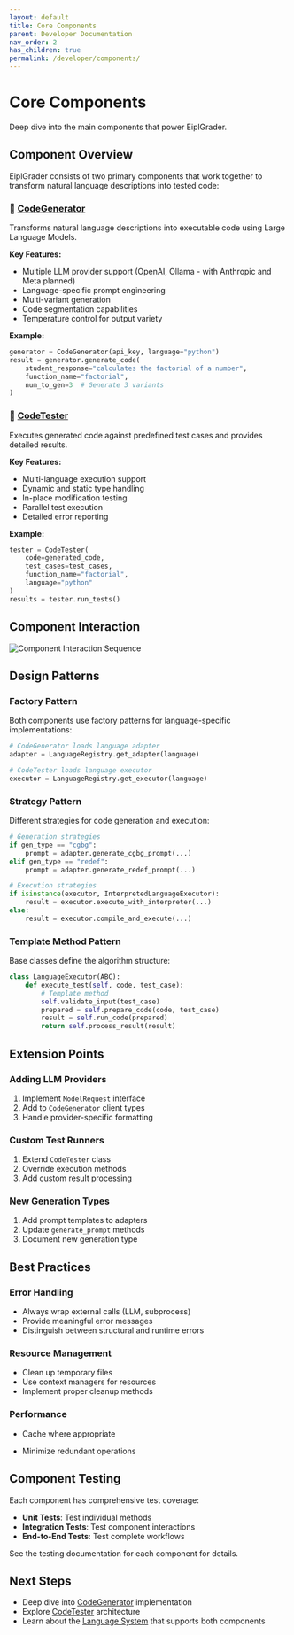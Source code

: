 ```yaml
---
layout: default
title: Core Components
parent: Developer Documentation
nav_order: 2
has_children: true
permalink: /developer/components/
---
```


# Core Components

Deep dive into the main components that power EiplGrader.

## Component Overview

EiplGrader consists of two primary components that work together to transform natural language descriptions into tested code:

### 🧠 [CodeGenerator](codegen.html)
Transforms natural language descriptions into executable code using Large Language Models.

**Key Features:**
- Multiple LLM provider support (OpenAI, Ollama - with Anthropic and Meta planned)
- Language-specific prompt engineering
- Multi-variant generation
- Code segmentation capabilities
- Temperature control for output variety

**Example:**
```python
generator = CodeGenerator(api_key, language="python")
result = generator.generate_code(
    student_response="calculates the factorial of a number",
    function_name="factorial",
    num_to_gen=3  # Generate 3 variants
)
```

### 🧪 [CodeTester](tester.html)
Executes generated code against predefined test cases and provides detailed results.

**Key Features:**
- Multi-language execution support
- Dynamic and static type handling
- In-place modification testing
- Parallel test execution
- Detailed error reporting

**Example:**
```python
tester = CodeTester(
    code=generated_code,
    test_cases=test_cases,
    function_name="factorial",
    language="python"
)
results = tester.run_tests()
```

## Component Interaction

![Component Interaction Sequence](/assets/diagrams/components_corrected.svg)

## Design Patterns

### Factory Pattern
Both components use factory patterns for language-specific implementations:

```python
# CodeGenerator loads language adapter
adapter = LanguageRegistry.get_adapter(language)

# CodeTester loads language executor  
executor = LanguageRegistry.get_executor(language)
```

### Strategy Pattern
Different strategies for code generation and execution:

```python
# Generation strategies
if gen_type == "cgbg":
    prompt = adapter.generate_cgbg_prompt(...)
elif gen_type == "redef":
    prompt = adapter.generate_redef_prompt(...)

# Execution strategies
if isinstance(executor, InterpretedLanguageExecutor):
    result = executor.execute_with_interpreter(...)
else:
    result = executor.compile_and_execute(...)
```

### Template Method Pattern
Base classes define the algorithm structure:

```python
class LanguageExecutor(ABC):
    def execute_test(self, code, test_case):
        # Template method
        self.validate_input(test_case)
        prepared = self.prepare_code(code, test_case)
        result = self.run_code(prepared)
        return self.process_result(result)
```

## Extension Points

### Adding LLM Providers
1. Implement `ModelRequest` interface
2. Add to `CodeGenerator` client types
3. Handle provider-specific formatting

### Custom Test Runners
1. Extend `CodeTester` class
2. Override execution methods
3. Add custom result processing

### New Generation Types
1. Add prompt templates to adapters
2. Update `generate_prompt` methods
3. Document new generation type

## Best Practices

### Error Handling
- Always wrap external calls (LLM, subprocess)
- Provide meaningful error messages
- Distinguish between structural and runtime errors

### Resource Management
- Clean up temporary files
- Use context managers for resources
- Implement proper cleanup methods

### Performance
- Cache where appropriate

- Minimize redundant operations

## Component Testing

Each component has comprehensive test coverage:

- **Unit Tests**: Test individual methods
- **Integration Tests**: Test component interactions
- **End-to-End Tests**: Test complete workflows

See the testing documentation for each component for details.

## Next Steps

- Deep dive into [CodeGenerator](codegen.html) implementation
- Explore [CodeTester](tester.html) architecture
- Learn about the [Language System](../languages/) that supports both components